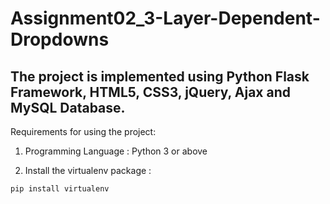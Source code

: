 # Assignment02_3-Layer-Dependent-Dropdowns
## The project is implemented using Python Flask Framework, HTML5, CSS3, jQuery, Ajax and MySQL Database.

Requirements for using the project:

1. Programming Language : Python 3 or above

2. Install the virtualenv package :

` pip install virtualenv `
